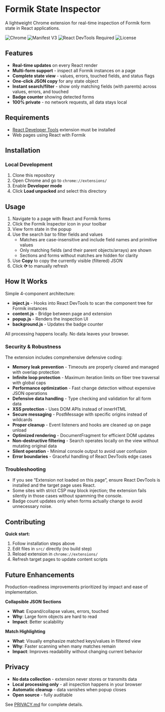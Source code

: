 # Formik State Inspector

A lightweight Chrome extension for real-time inspection of Formik form state in React applications.

![Chrome](https://img.shields.io/badge/Chrome-Extension-brightgreen) ![Manifest V3](https://img.shields.io/badge/Manifest-V3-blue) ![React DevTools Required](https://img.shields.io/badge/Requires-React%20DevTools-orange) ![License](https://img.shields.io/badge/License-MIT-yellow)

## Features

- **Real-time updates** on every React render
- **Multi-form support** - inspect all Formik instances on a page
- **Complete state view** - values, errors, touched fields, and status flags
- **One-click JSON copy** for any state object
- **Instant search/filter** - show only matching fields (with parents) across values, errors, and touched
- **Badge counter** showing detected forms
- **100% private** - no network requests, all data stays local

## Requirements

- [React Developer Tools](https://chrome.google.com/webstore/detail/react-developer-tools/fmkadmapgofadopljbjfkapdkoienihi) extension must be installed
- Web pages using React with Formik

## Installation

### Local Development
1. Clone this repository
2. Open Chrome and go to `chrome://extensions/`
3. Enable **Developer mode**
4. Click **Load unpacked** and select this directory

## Usage

1. Navigate to a page with React and Formik forms
2. Click the Formik Inspector icon in your toolbar
3. View form state in the popup
4. Use the search bar to filter fields and values
   - Matches are case-insensitive and include field names and primitive values
   - Only matching fields (and their parent objects/arrays) are shown
   - Sections and forms without matches are hidden for clarity
5. Use **Copy** to copy the currently visible (filtered) JSON
6. Click **⟳** to manually refresh

## How It Works

Simple 4-component architecture:

- **inject.js** - Hooks into React DevTools to scan the component tree for Formik instances
- **content.js** - Bridge between page and extension
- **popup.js** - Renders the inspection UI
- **background.js** - Updates the badge counter

All processing happens locally. No data leaves your browser.

### Security & Robustness

The extension includes comprehensive defensive coding:
- **Memory leak prevention** - Timeouts are properly cleared and managed with overlap protection
- **Infinite loop protection** - Maximum iteration limits on fiber tree traversal with global caps
- **Performance optimization** - Fast change detection without expensive JSON operations
- **Defensive data handling** - Type checking and validation for all form data
- **XSS protection** - Uses DOM APIs instead of innerHTML
- **Secure messaging** - PostMessage with specific origins instead of wildcards
- **Proper cleanup** - Event listeners and hooks are cleaned up on page unload
- **Optimized rendering** - DocumentFragment for efficient DOM updates
- **Non-destructive filtering** - Search operates locally on the view without mutating original data
- **Silent operation** - Minimal console output to avoid user confusion
- **Error boundaries** - Graceful handling of React DevTools edge cases

### Troubleshooting

- If you see “Extension not loaded on this page”, ensure React DevTools is installed and the target page uses React.
- Some sites with strict CSP may block injection; the extension fails silently in those cases without spamming the console.
- Badge count updates only when forms actually change to avoid unnecessary noise.

## Contributing

**Quick start:**
1. Follow installation steps above
2. Edit files in `src/` directly (no build step)
3. Reload extension in `chrome://extensions/`
4. Refresh target pages to update content scripts

## Future Enhancements

Production-readiness improvements prioritized by impact and ease of implementation.

**Collapsible JSON Sections**
- **What**: Expand/collapse values, errors, touched
- **Why**: Large form objects are hard to read
- **Impact**: Better scalability

**Match Highlighting**
- **What**: Visually emphasize matched keys/values in filtered view
- **Why**: Faster scanning when many matches remain
- **Impact**: Improves readability without changing current behavior


## Privacy

- **No data collection** - extension never stores or transmits data
- **Local processing only** - all inspection happens in your browser
- **Automatic cleanup** - data vanishes when popup closes
- **Open source** - fully auditable

See [PRIVACY.md](PRIVACY.md) for complete details.
